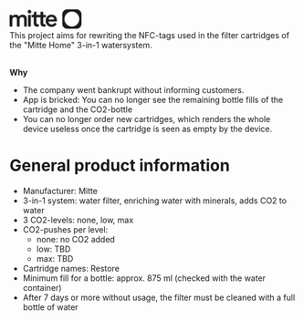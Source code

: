 <img src="https://github.com/Krangh1337/Mitte-Home/blob/main/images/mitte-logo.jpeg" width="25%" height="25%">
<br/>
This project aims for rewriting the NFC-tags used in the filter cartridges of the "Mitte Home" 3-in-1 watersystem.<br/><br/>
<p><b>Why</b></p>
<ul>
<li>The company went bankrupt without informing customers.</li>
<li>App is bricked: You can no longer see the remaining bottle fills of the cartridge and the CO2-bottle</li>
<li>You can no longer order new cartridges, which renders the whole device useless once the cartridge is seen as empty by the device.</li>
</ul>

# General product information
- Manufacturer: Mitte
- 3-in-1 system: water filter, enriching water with minerals, adds CO2 to water
- 3 CO2-levels: none, low, max
- CO2-pushes per level:
  - none: no CO2 added
  - low: TBD
  - max: TBD
- Cartridge names: Restore
- Minimum fill for a bottle: approx. 875 ml (checked with the water container)
- After 7 days or more without usage, the filter must be cleaned with a full bottle of water
